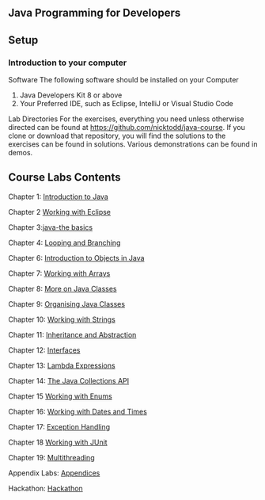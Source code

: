 ## Java Programming for Developers

## Setup

### Introduction to your computer

Software
The following software should be installed on your Computer

1. Java Developers Kit 8 or above
2. Your Preferred IDE, such as Eclipse, IntelliJ or Visual Studio Code

Lab Directories
For the exercises, everything you need unless otherwise directed can be found at https://github.com/nicktodd/java-course. If you clone or download that repository, you will find the solutions to the exercises can be found in solutions. Various demonstrations can be found in demos.

## Course Labs Contents

Chapter 1: [Introduction to Java](chapter1.md)

Chapter 2 [Working with Eclipse](chapter2.md)

Chapter 3:[java-the basics](chapter3.md)

Chapter 4: [Looping and Branching](Chapter4.md)

Chapter 6: [Introduction to Objects in Java](Chapter6.md)

Chapter 7: [Working with Arrays](chapter7.md)

Chapter 8: [More on Java Classes](chapter8.md)

Chapter 9: [Organising Java Classes](chapter9.md)

Chapter 10: [Working with Strings](chapter10.md)

Chapter 11: [Inheritance and Abstraction](Chapter11.md)

Chapter 12: [Interfaces](chapter12.md)

Chapter 13: [Lambda Expressions](chapter13.md)

Chapter 14: [The Java Collections API](chapter14.md)

Chapter 15 [Working with Enums](chapter15.md)

Chapter 16: [Working with Dates and Times](chapter16.md)

Chapter 17: [Exception Handling](chapter17.md)

Chapter 18 [Working with JUnit](chapter18.md)

Chapter 19: [Multithreading](chapter19.md)

Appendix Labs: [Appendices](AppendixLabs.md)

Hackathon: [Hackathon](assignment.md)
